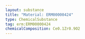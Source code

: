 ```yaml
---
layout: substance
title: "Material: ERM00000424"
type: ChemicalSubstance
tag: erm:ERM00000424
chemicalComposition: Ce0.1Zr0.9O2
---
```

